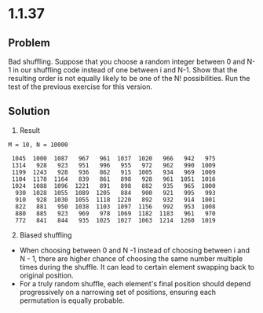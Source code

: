 # 1.1.37

## Problem

Bad shuffling. Suppose that you choose a random integer between 0 and N-1 in our shuffling code instead of one between i and N-1. Show that the resulting order is not equally likely to be one of the N! possibilities. Run the test of the previous exercise for this version.

## Solution

1. Result

```
M = 10, N = 10000

 1045  1000  1087   967   961  1037  1020   966   942   975
 1314   928   923   951   996   955   972   962   990  1009
 1199  1243   928   936   862   915  1005   934   969  1009
 1104  1178  1164   839   861   898   928   961  1051  1016
 1024  1088  1096  1221   891   898   882   935   965  1000
  930  1028  1055  1089  1205   884   900   921   995   993
  910   928  1030  1055  1118  1220   892   932   914  1001
  822   881   950  1038  1103  1097  1156   992   953  1008
  880   885   923   969   978  1069  1182  1183   961   970
  772   841   844   935  1025  1027  1063  1214  1260  1019
```

2. Biased shuffling

- When choosing between 0 and N -1 instead of choosing between i and N - 1, there are higher chance of choosing the same number multiple times during the shuffle. It can lead to certain element swapping back to original position.
- For a truly random shuffle, each element's final position should depend progressively on a narrowing set of positions, ensuring each permutation is equally probable.
